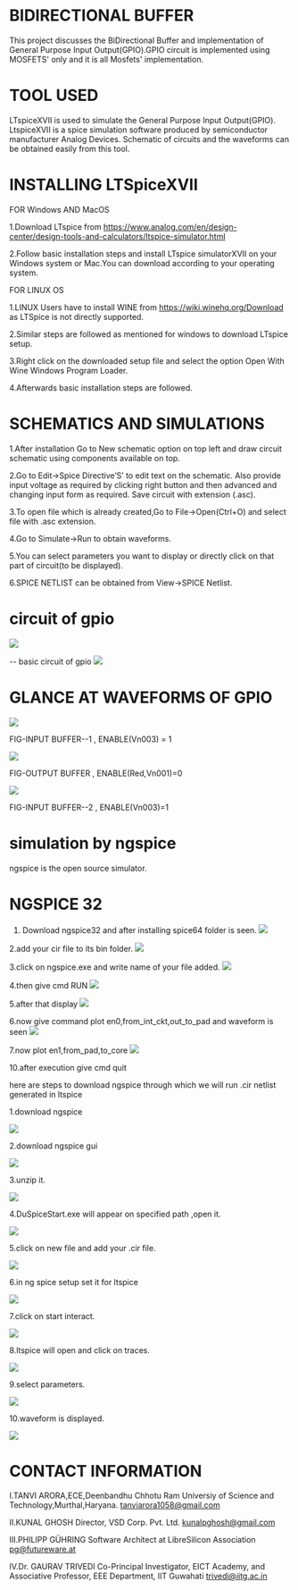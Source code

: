 # BIDIRECTIONAL BUFFER
This project discusses the BiDirectional Buffer and implementation of General Purpose Input Output(GPIO).GPIO circuit is implemented using MOSFETS' only and it is all Mosfets' implementation.

# TOOL USED
LTspiceXVII is used to simulate the General Purpose Input Output(GPIO). LtspiceXVII is a spice simulation software produced by semiconductor manufacturer Analog Devices. Schematic of circuits and the waveforms can be obtained easily from this tool.

# INSTALLING LTSpiceXVII

   FOR Windows AND MacOS

  1.Download LTspice from https://www.analog.com/en/design-center/design-tools-and-calculators/ltspice-simulator.html 
  
  2.Follow basic installation steps and install LTspice simulatorXVII on your Windows system or Mac.You can download according to your       operating system.

   FOR LINUX OS
	
   1.LINUX Users have to install WINE from https://wiki.winehq.org/Download as LTSpice is not directly supported.
   
   2.Similar steps are followed as mentioned for windows to download LTspice setup.
   
   3.Right click on the downloaded setup file and select the option Open With Wine Windows Program Loader.
   
   4.Afterwards basic installation steps are followed.
	
# SCHEMATICS AND SIMULATIONS

  1.After installation Go to New schematic option on top left and draw circuit schematic using components available on top.
  
  2.Go to Edit->Spice Directive’S’ to edit text on the schematic. Also provide input voltage as required by clicking right button and then advanced and changing input form as required. Save circuit with extension (.asc).

  3.To open file which is already created,Go to File->Open(Ctrl+O) and select file with .asc extension.

  4.Go to Simulate->Run to obtain waveforms.

  5.You can select parameters you want to display or directly click on that part of circuit(to be displayed). 

  6.SPICE NETLIST can be obtained from View->SPICE Netlist.
# circuit of gpio
![](https://github.com/tanu2303/BidirectionalBuffer-GPIO/blob/master/NETLIST-.cir/ckt-gpio.png)


-- basic circuit of gpio
![](https://github.com/tanu2303/BidirectionalBuffer-GPIO/blob/master/basic_ckt.png)

# GLANCE AT WAVEFORMS OF GPIO

![](https://github.com/tanu2303/BidirectionalBuffer-GPIO/blob/master/Waveforms/GPIO_IPa.png)

FIG-INPUT BUFFER--1 , ENABLE(Vn003) = 1 

![](https://github.com/tanu2303/BidirectionalBuffer-GPIO/blob/master/Waveforms/GPIO_IPb.png)

FIG-OUTPUT BUFFER , ENABLE(Red,Vn001)=0

![](https://github.com/tanu2303/BidirectionalBuffer-GPIO/blob/master/Waveforms/GPIO_IPc.png)

FIG-INPUT BUFFER--2 , ENABLE(Vn003)=1

# simulation by ngspice

ngspice is the open source simulator.

# NGSPICE 32
1. Download ngspice32 and after installing spice64 folder is seen.
![](https://github.com/tanu2303/BidirectionalBuffer-GPIO/blob/master/NGSPICE%2032/A.png)

2.add your cir file to its bin folder.
![](https://github.com/tanu2303/BidirectionalBuffer-GPIO/blob/master/NGSPICE%2032/B.png)

3.click on ngspice.exe and write name of your file added.
![](https://github.com/tanu2303/BidirectionalBuffer-GPIO/blob/master/NGSPICE%2032/C.png)

4.then give cmd RUN
![](https://github.com/tanu2303/BidirectionalBuffer-GPIO/blob/master/NGSPICE%2032/D.png)

5.after that display
![](https://github.com/tanu2303/BidirectionalBuffer-GPIO/blob/master/NGSPICE%2032/E.png)

6.now give command plot en0,from_int_ckt,out_to_pad and waveform is seen
![](https://github.com/tanu2303/BidirectionalBuffer-GPIO/blob/master/ngspice%20images/32/en0.png)

7.now plot en1,from_pad,to_core
![](https://github.com/tanu2303/BidirectionalBuffer-GPIO/blob/master/ngspice%20images/32/en1.png)

10.after execution give cmd quit

here are steps to download ngspice through which we will run .cir netlist generated in ltspice

1.download ngspice

![](https://github.com/tanu2303/BidirectionalBuffer-GPIO/blob/master/ngspice%20images/1.png)

2.download ngspice gui

![](https://github.com/tanu2303/BidirectionalBuffer-GPIO/blob/master/ngspice%20images/2.png)

3.unzip it.

![](https://github.com/tanu2303/BidirectionalBuffer-GPIO/blob/master/ngspice%20images/3.png)

4.DuSpiceStart.exe will appear on specified path ,open it. 

![](https://github.com/tanu2303/BidirectionalBuffer-GPIO/blob/master/ngspice%20images/4.png)

5.click on new file and add your .cir file.

![](https://github.com/tanu2303/BidirectionalBuffer-GPIO/blob/master/ngspice%20images/5.png)

6.in ng spice setup set it for ltspice

![](https://github.com/tanu2303/BidirectionalBuffer-GPIO/blob/master/ngspice%20images/6.png)

7.click on start interact.

![](https://github.com/tanu2303/BidirectionalBuffer-GPIO/blob/master/ngspice%20images/7.png)

8.ltspice will open and click on  traces.

![](https://github.com/tanu2303/BidirectionalBuffer-GPIO/blob/master/ngspice%20images/8.png)

9.select parameters.

![](https://github.com/tanu2303/BidirectionalBuffer-GPIO/blob/master/ngspice%20images/9.png)

10.waveform is displayed.

![](https://github.com/tanu2303/BidirectionalBuffer-GPIO/blob/master/ngspice%20images/10.png)


# CONTACT INFORMATION
I.TANVI ARORA,ECE,Deenbandhu Chhotu Ram Universiy of Science and Technology,Murthal,Haryana. tanviarora1058@gmail.com

II.KUNAL GHOSH Director, VSD Corp. Pvt. Ltd. kunalpghosh@gmail.com

III.PHILIPP GÜHRING Software Architect at LibreSilicon Association pg@futureware.at

IV.Dr. GAURAV TRIVEDI Co-Principal Investigator, EICT Academy,
and Associative Professor, EEE Department, IIT Guwahati trivedi@iitg.ac.in
